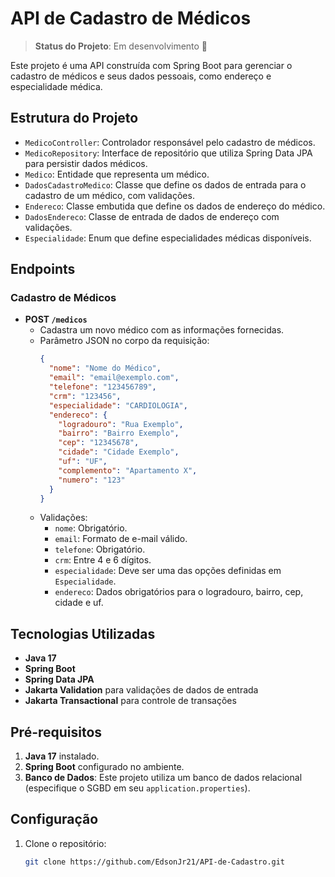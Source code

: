 # API de Cadastro de Médicos

> **Status do Projeto**: Em desenvolvimento 🚧

Este projeto é uma API construída com Spring Boot para gerenciar o cadastro de médicos e seus dados pessoais, como endereço e especialidade médica.

## Estrutura do Projeto

- `MedicoController`: Controlador responsável pelo cadastro de médicos.
- `MedicoRepository`: Interface de repositório que utiliza Spring Data JPA para persistir dados médicos.
- `Medico`: Entidade que representa um médico.
- `DadosCadastroMedico`: Classe que define os dados de entrada para o cadastro de um médico, com validações.
- `Endereco`: Classe embutida que define os dados de endereço do médico.
- `DadosEndereco`: Classe de entrada de dados de endereço com validações.
- `Especialidade`: Enum que define especialidades médicas disponíveis.

## Endpoints

### Cadastro de Médicos
- **POST `/medicos`**
    - Cadastra um novo médico com as informações fornecidas.
    - Parâmetro JSON no corpo da requisição:
      ```json
      {
        "nome": "Nome do Médico",
        "email": "email@exemplo.com",
        "telefone": "123456789",
        "crm": "123456",
        "especialidade": "CARDIOLOGIA",
        "endereco": {
          "logradouro": "Rua Exemplo",
          "bairro": "Bairro Exemplo",
          "cep": "12345678",
          "cidade": "Cidade Exemplo",
          "uf": "UF",
          "complemento": "Apartamento X",
          "numero": "123"
        }
      }
      ```
    - Validações:
        - `nome`: Obrigatório.
        - `email`: Formato de e-mail válido.
        - `telefone`: Obrigatório.
        - `crm`: Entre 4 e 6 dígitos.
        - `especialidade`: Deve ser uma das opções definidas em `Especialidade`.
        - `endereco`: Dados obrigatórios para o logradouro, bairro, cep, cidade e uf.

## Tecnologias Utilizadas

- **Java 17**
- **Spring Boot**
- **Spring Data JPA**
- **Jakarta Validation** para validações de dados de entrada
- **Jakarta Transactional** para controle de transações

## Pré-requisitos

1. **Java 17** instalado.
2. **Spring Boot** configurado no ambiente.
3. **Banco de Dados**: Este projeto utiliza um banco de dados relacional (especifique o SGBD em seu `application.properties`).

## Configuração

1. Clone o repositório:
   ```bash
   git clone https://github.com/EdsonJr21/API-de-Cadastro.git
